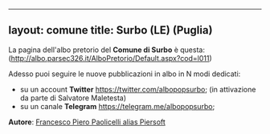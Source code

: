  ---
 layout: comune
 title: Surbo (LE) (Puglia)
 ---
 
 La pagina dell'albo pretorio del **Comune di Surbo** è questa: (http://albo.parsec326.it/AlboPretorio/Default.aspx?cod=l011)

 Adesso puoi seguire le nuove pubblicazioni in albo in N modi dedicati:

* su un account **Twitter** https://twitter.com/albopopsurbo; (in attivazione da parte di Salvatore Maletesta)
* su un canale **Telegram** https://telegram.me/albopopsurbo;
 

 **Autore**: [Francesco Piero Paolicelli alias Piersoft](https://twitter.com/Piersoft)
